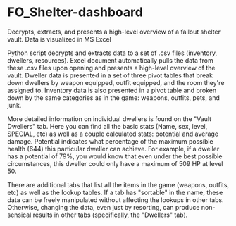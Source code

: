 # FO_Shelter-dashboard
Decrypts, extracts, and presents a high-level overview of a fallout shelter vault.
Data is visualized in MS Excel

Python script decrypts and extracts data to a set of .csv files (inventory, dwellers, resources). Excel document automatically pulls the data from these .csv files upon opening and presents a high-level overview of the vault. Dweller data is presented in a set of three pivot tables that break down dwellers by weapon equipped, outfit equipped, and the room they're assigned to. Inventory data is also presented in a pivot table and broken down by the same categories as in the game: weapons, outfits, pets, and junk.

More detailed information on individual dwellers is found on the "Vault Dwellers" tab. Here you can find all the basic stats (Name, sex, level, SPECIAL, etc) as well as a couple calculated stats: potential and average damage. Potential indicates what percentage of the maximum possible health (644) this particular dweller can achieve. For example, if a dweller has a potential of 79%, you would know that even under the best possible circumstances, this dweller could only have a maximum of 509 HP at level 50. 

There are additional tabs that list all the items in the game (weapons, outfits, etc) as well as the lookup tables. If a tab has "sortable" in the name, these data can be freely manipulated without affecting the lookups in other tabs. Otherwise, changing the data, even just by resorting, can produce non-sensical results in other tabs (specifically, the "Dwellers" tab).
